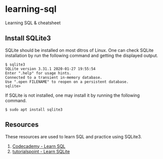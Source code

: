 # learning-sql
Learning SQL &amp; cheatsheet

## Install SQLite3
SQLite should be installed on most ditros of Linux. One can check SQLite installation by run the following command and getting the displayed output.
```
$ sqlite3 
SQLite version 3.31.1 2020-01-27 19:55:54
Enter ".help" for usage hints.
Connected to a transient in-memory database.
Use ".open FILENAME" to reopen on a persistent database.
sqlite> 
```

If SQLite is not installed, one may install it by running the following command.
```
$ sudo apt install sqlite3
```

## Resources
These resources are used to learn SQL and practice using SQLite3.
1. [Codecademy - Learn SQL](https://www.codecademy.com/learn/learn-sql)
2. [tutorialspoint - Learn SQLite](https://www.tutorialspoint.com/sqlite/index.htm)
